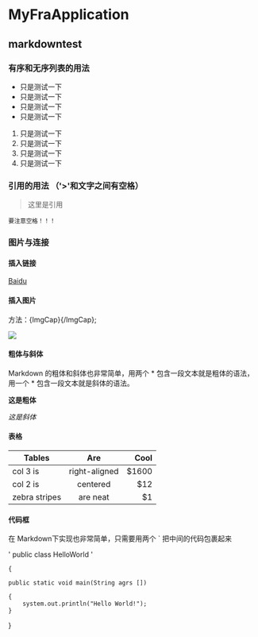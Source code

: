 
# MyFraApplication
## markdowntest
### 有序和无序列表的用法

* 只是测试一下
* 只是测试一下
* 只是测试一下
* 只是测试一下

1. 只是测试一下
2. 只是测试一下
3. 只是测试一下
4. 只是测试一下

### 引用的用法 （'>'和文字之间有空格）

> 这里是引用 

    要注意空格！！！

### 图片与连接
#### 插入链接

  [Baidu](http://baidu.com)

#### 插入图片

 方法：![](){ImgCap}{/ImgCap};
 
 ![](http://mouapp.com/Mou_128.png)

#### 粗体与斜体

Markdown 的粗体和斜体也非常简单，用两个 * 包含一段文本就是粗体的语法，用一个 * 包含一段文本就是斜体的语法。

**这是粗体**

*这是斜体*

#### 表格

| Tables        | Are           | Cool  |
| ------------- |:-------------:| -----:|
| col 3 is      | right-aligned | $1600 |
| col 2 is      | centered      |   $12 |
| zebra stripes | are neat      |    $1 |

#### 代码框

在 Markdown下实现也非常简单，只需要用两个 ` 把中间的代码包裹起来

' public class HelloWorld ' 

    {
    
    public static void main(String agrs []) 
   
    {
        system.out.println("Hello World!");
    }
    
} 
